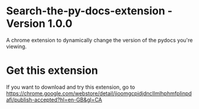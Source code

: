 # Search-the-py-docs-extension - Version 1.0.0
A chrome extension to dynamically change the version of the pydocs you're viewing.

# Get this extension
If you want to download and try this extension, go to https://chrome.google.com/webstore/detail/jioomgcpidjdncllmlhphmfplinpdafi/publish-accepted?hl=en-GB&gl=CA
